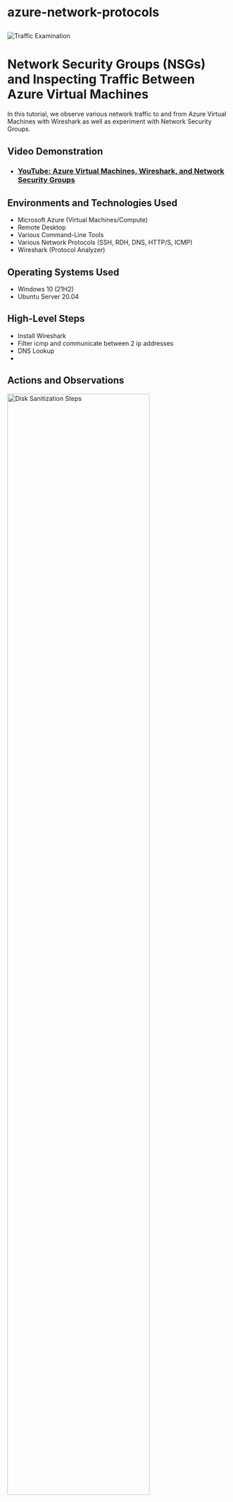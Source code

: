 # azure-network-protocols<p align="center">
<img src="https://i.imgur.com/Ua7udoS.png" alt="Traffic Examination"/>
</p>

<h1>Network Security Groups (NSGs) and Inspecting Traffic Between Azure Virtual Machines</h1>
In this tutorial, we observe various network traffic to and from Azure Virtual Machines with Wireshark as well as experiment with Network Security Groups. <br />


<h2>Video Demonstration</h2>

- ### [YouTube: Azure Virtual Machines, Wireshark, and Network Security Groups](https://www.youtube.com)

<h2>Environments and Technologies Used</h2>

- Microsoft Azure (Virtual Machines/Compute)
- Remote Desktop
- Various Command-Line Tools
- Various Network Protocols (SSH, RDH, DNS, HTTP/S, ICMP)
- Wireshark (Protocol Analyzer)

<h2>Operating Systems Used </h2>

- Windows 10 (21H2)
- Ubuntu Server 20.04

<h2>High-Level Steps</h2>

- Install Wireshark 
- Filter icmp and communicate between 2 ip addresses
- DNS Lookup
- 

<h2>Actions and Observations</h2>

<p>
<img src="https://i.imgur.com/xVV0WLr.png" height="80%" width="80%" alt="Disk Sanitization Steps"/>
</p>
<p>
In this image you can see that I have downloaded wireshark which is now going to allow me moniotr traffic on my VM.
</p>
<br /

<p>
<img src="https://i.imgur.com/CRLwDQG.png" height="80%" width="80%" alt="Disk Sanitization Steps"/>
</p>
<p>
In the next step I followed the icmp protocol and made contact with another VM with a different ip address.
</p>
<br />

<p>
<img src="https://i.imgur.com/KllXwX6.png" height="80%" width="80%" alt="Disk Sanitization Steps"/>
</p>
<p>
In the last example I followed the dns protocol. I monitored traffic from my ip address to google.com 
</p>
<br />
